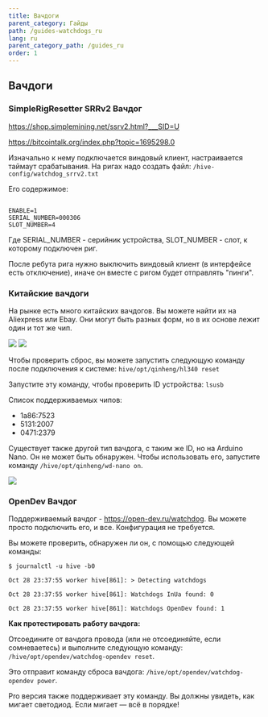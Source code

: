 ```yaml
---
title: Вачдоги
parent_category: Гайды
path: /guides-watchdogs_ru
lang: ru
parent_category_path: /guides_ru
order: 1
---
```


## Вачдоги

### SimpleRigResetter SRRv2 Вачдог
https://shop.simplemining.net/ssrv2.html?___SID=U

https://bitcointalk.org/index.php?topic=1695298.0

Изначально к нему подключается виндовый клиент, настраивается таймаут срабатывания.
На ригах надо создать файл:
`/hive-config/watchdog_srrv2.txt`

Его содержимое:
<pre><code>
ENABLE=1
SERIAL_NUMBER=000306
SLOT_NUMBER=4
</code></pre>
Где SERIAL_NUMBER - серийник устройства, SLOT_NUMBER - слот, к которому подключен риг.

После ребута рига нужно выключить виндовый клиент (в интерфейсе есть отключение), иначе он вместе с ригом будет отправлять "пинги".

### Китайские вачдоги
На рынке есть много китайских вачдогов. Вы можете найти их на Aliexpress или Ebay. Они могут быть разных форм, но в их основе лежит один и тот же чип.

<img src="https://forum.hiveos.farm/uploads/default/original/2X/9/9bfddcddf808f2d89c34ce558beaec77255c723c.jpeg">

<img src="https://forum.hiveos.farm/uploads/default/original/2X/b/b9e6090c9f33833ca3e4e3a3561590f9832a8071.jpeg">

Чтобы проверить сброс, вы можете запустить следующую команду после подключения к системе: `hive/opt/qinheng/hl340 reset`

Запустите эту команду, чтобы проверить ID устройства: `lsusb`

Список поддерживаемых чипов:

- 1a86:7523
- 5131:2007
- 0471:2379

Существует также другой тип вачдога, с таким же ID, но на Arduino Nano. Он не может быть обнаружен. Чтобы использовать его, запустите команду `/hive/opt/qinheng/wd-nano on`.

<img src="https://forum.hiveos.farm/uploads/default/original/2X/6/60d77df72b177f246c71d5d7bdf8ef65ae170192.jpeg">

### OpenDev Вачдог
Поддерживаемый вачдог - https://open-dev.ru/watchdog.
Вы можете просто подключить его, и все. Конфигурация не требуется.

Вы можете проверить, обнаружен ли он, с помощью следующей команды:

`$ journalctl -u hive -b0`

`Oct 28 23:37:55 worker hive[861]: > Detecting watchdogs`

`Oct 28 23:37:55 worker hive[861]: Watchdogs InUa found: 0`

`Oct 28 23:37:55 worker hive[861]: Watchdogs OpenDev found: 1`

**Как протестировать работу вачдога:**

Отсоедините от вачдога провода (или не отсоединяйте, если сомневаетесь) и выполните следующую команду: `/hive/opt/opendev/watchdog-opendev reset`.

Это отправит команду сброса вачдога: `/hive/opt/opendev/watchdog-opendev power`.

Pro версия также поддерживает эту команду. Вы должны увидеть, как мигает светодиод. Если мигает — всё в порядке!
